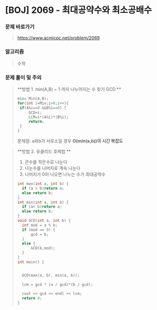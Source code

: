 # [BOJ] 2069 - 최대공약수와 최소공배수

### 문제 바로가기

>  https://www.acmicpc.net/problem/2069

### 알고리즘

> 수학

### 문제 풀이 및 주의

> **방법 1. min(A,B) ~ 1 까지 나누어지는 수 찾기 GCD **
>
>  ```c++
>  min= Min(A,B);
>  for(int i=Min;i>0;i++){
>  	if(A%i==0 &&B%i==0) {
>  		GCD=i;
>  		LCM=i*(A%i)*(B%i);
>  		return;
>  	}	
>  }
>  ```
>
>  문제점: a와b가 서로소일 경우 **O(min(a,b))의 시간 복잡도** 



> **방법 2. 유클리드 호제법 **
>
> 1. 큰수를 작은수로 나눈다
> 2. 나눈수를 나머지로 계속 나눈다
> 3. 나머지가 0이 나오면 나누는 수가 최대공약수
>
> ```c++
> int max(int a, int b) {
> 	if (a > b)return a;
> 	else return b;
> }
> int min(int a, int b) {
> 	if (a< b)return a;
> 	else return b;
> }
> void GCD(int a, int b) {
> 	int mod = a % b;
> 	if (mod == 0) {
> 		gcd = b;
> 	}
> 	else {
> 		GCD(b,mod);
> 	}
> }
> int main() {
> 
> 
> 	GCD(max(a, b), min(a, b));
> 	
> 	lcm = gcd * (a / gcd)*(b / gcd);
> 	
> 	cout << gcd << endl << lcm;
> 	return 0;
> }
> ```
>
> 
